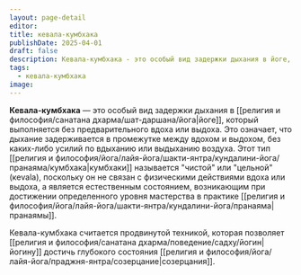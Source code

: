 ```yaml
---
layout: page-detail
editor: 
title: кевала-кумбхака
publishDate: 2025-04-01
draft: false
description: Кевала-кумбхака - это особый вид задержки дыхания в йоге, который выполняется без предварительного вдоха или выдоха. Это означает, что дыхание задерживается в промежутке между вдохом и выдохом, без каких-либо усилий по вдыханию или выдыханию воздуха.
tags:
  - кевала-кумбхака
image:
---
```

**Кевала-кумбхака** — это особый вид задержки дыхания в [[религия и философия/санатана дхарма/шат-даршана/йога|йоге]], который выполняется без предварительного вдоха или выдоха. Это означает, что дыхание задерживается в промежутке между вдохом и выдохом, без каких-либо усилий по вдыханию или выдыханию воздуха. Этот тип [[религия и философия/йога/лайя-йога/шакти-янтра/кундалини-йога/пранаяма/кумбхака|кумбхаки]] называется "чистой" или "цельной" (кеvala), поскольку он не связан с физическими действиями вдоха или выдоха, а является естественным состоянием, возникающим при достижении определенного уровня мастерства в практике [[религия и философия/йога/лайя-йога/шакти-янтра/кундалини-йога/пранаяма|пранаямы]].

Кевала-кумбхака считается продвинутой техникой, которая позволяет [[религия и философия/санатана дхарма/поведение/садху/йогин|йогину]] достичь глубокого состояния [[религия и философия/йога/лайя-йога/праджня-янтра/созерцание|созерцания]]. 